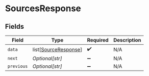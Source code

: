 # SourcesResponse


## Fields

| Field                                                         | Type                                                          | Required                                                      | Description                                                   |
| ------------------------------------------------------------- | ------------------------------------------------------------- | ------------------------------------------------------------- | ------------------------------------------------------------- |
| `data`                                                        | list[[SourceResponse](../../models/shared/sourceresponse.md)] | :heavy_check_mark:                                            | N/A                                                           |
| `next`                                                        | *Optional[str]*                                               | :heavy_minus_sign:                                            | N/A                                                           |
| `previous`                                                    | *Optional[str]*                                               | :heavy_minus_sign:                                            | N/A                                                           |